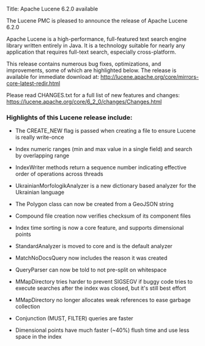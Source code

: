 Title: Apache Lucene 6.2.0 available

The Lucene PMC is pleased to announce the release of Apache Lucene 6.2.0

Apache Lucene is a high-performance, full-featured text search engine
library written entirely in Java. It is a technology suitable for nearly
any application that requires full-text search, especially cross-platform.

This release contains numerous bug fixes, optimizations, and
improvements, some of which are highlighted below. The release
is available for immediate download at:
  http://lucene.apache.org/core/mirrors-core-latest-redir.html

Please read CHANGES.txt for a full list of new features and changes:
  https://lucene.apache.org/core/6_2_0/changes/Changes.html

### Highlights of this Lucene release include:

  * The CREATE_NEW flag is passed when creating a file to ensure Lucene is really write-once

  * Index numeric ranges (min and max value in a single field) and search by overlapping range

  * IndexWriter methods return a sequence number indicating effective order of operations across threads

  * UkrainianMorfologikAnalyzer is a new dictionary based analyzer for the Ukrainian language

  * The Polygon class can now be created from a GeoJSON string

  * Compound file creation now verifies checksum of its component files

  * Index time sorting is now a core feature, and supports dimensional points

  * StandardAnalyzer is moved to core and is the default analyzer

  * MatchNoDocsQuery now includes the reason it was created

  * QueryParser can now be told to not pre-split on whitespace

  * MMapDirectory tries harder to prevent SIGSEGV if buggy code tries to execute
    searches after the index was closed, but it's still best effort

  * MMapDirectory no longer allocates weak references to ease garbage collection

  * Conjunction (MUST, FILTER) queries are faster

  * Dimensional points have much faster (~40%) flush time and use less space in the index


